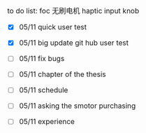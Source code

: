 <font size= "3">
to do list:
foc 无刷电机
haptic input knob

  - [x] 05/11 quick user test
  
  - [x] 05/11 big update git hub user test

  - [ ] 05/11 fix bugs

  - [ ] 05/11 chapter of the thesis

  - [ ] 05/11 schedule

  - [ ] 05/11 asking the smotor purchasing

  - [ ] 05/11 experience